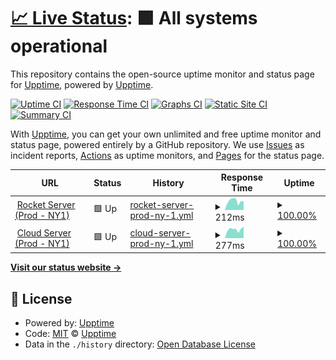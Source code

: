 # [📈 Live Status](https://status.landit.pe): <!--live status--> **🟩 All systems operational**

This repository contains the open-source uptime monitor and status page for [Upptime](https://upptime.js.org), powered by [Upptime](https://github.com/upptime/upptime).

[![Uptime CI](https://github.com/LANDIT2021/status-page/workflows/Uptime%20CI/badge.svg)](https://github.com/LANDIT2021/status-page/actions?query=workflow%3A%22Uptime+CI%22)
[![Response Time CI](https://github.com/LANDIT2021/status-page/workflows/Response%20Time%20CI/badge.svg)](https://github.com/LANDIT2021/status-page/actions?query=workflow%3A%22Response+Time+CI%22)
[![Graphs CI](https://github.com/LANDIT2021/status-page/workflows/Graphs%20CI/badge.svg)](https://github.com/LANDIT2021/status-page/actions?query=workflow%3A%22Graphs+CI%22)
[![Static Site CI](https://github.com/LANDIT2021/status-page/workflows/Static%20Site%20CI/badge.svg)](https://github.com/LANDIT2021/status-page/actions?query=workflow%3A%22Static+Site+CI%22)
[![Summary CI](https://github.com/LANDIT2021/status-page/workflows/Summary%20CI/badge.svg)](https://github.com/LANDIT2021/status-page/actions?query=workflow%3A%22Summary+CI%22)

With [Upptime](https://upptime.js.org), you can get your own unlimited and free uptime monitor and status page, powered entirely by a GitHub repository. We use [Issues](https://github.com/upptime/upptime/issues) as incident reports, [Actions](https://github.com/LANDIT2021/status-page/actions) as uptime monitors, and [Pages](https://status.landit.pe) for the status page.

<!--start: status pages-->
<!-- This summary is generated by Upptime (https://github.com/upptime/upptime) -->
<!-- Do not edit this manually, your changes will be overwritten -->
<!-- prettier-ignore -->
| URL | Status | History | Response Time | Uptime |
| --- | ------ | ------- | ------------- | ------ |
| <img alt="" src="https://icons.duckduckgo.com/ip3/rocket.landit.pe.ico" height="13"> [Rocket Server (Prod - NY1)](http://rocket.landit.pe) | 🟩 Up | [rocket-server-prod-ny-1.yml](https://github.com/LANDIT2021/status-page/commits/HEAD/history/rocket-server-prod-ny-1.yml) | <details><summary><img alt="Response time graph" src="./graphs/rocket-server-prod-ny-1/response-time-week.png" height="20"> 212ms</summary><br><a href="https://status.landit.pe/history/rocket-server-prod-ny-1"><img alt="Response time 182" src="https://img.shields.io/endpoint?url=https%3A%2F%2Fraw.githubusercontent.com%2FLANDIT2021%2Fstatus-page%2FHEAD%2Fapi%2Frocket-server-prod-ny-1%2Fresponse-time.json"></a><br><a href="https://status.landit.pe/history/rocket-server-prod-ny-1"><img alt="24-hour response time 203" src="https://img.shields.io/endpoint?url=https%3A%2F%2Fraw.githubusercontent.com%2FLANDIT2021%2Fstatus-page%2FHEAD%2Fapi%2Frocket-server-prod-ny-1%2Fresponse-time-day.json"></a><br><a href="https://status.landit.pe/history/rocket-server-prod-ny-1"><img alt="7-day response time 212" src="https://img.shields.io/endpoint?url=https%3A%2F%2Fraw.githubusercontent.com%2FLANDIT2021%2Fstatus-page%2FHEAD%2Fapi%2Frocket-server-prod-ny-1%2Fresponse-time-week.json"></a><br><a href="https://status.landit.pe/history/rocket-server-prod-ny-1"><img alt="30-day response time 182" src="https://img.shields.io/endpoint?url=https%3A%2F%2Fraw.githubusercontent.com%2FLANDIT2021%2Fstatus-page%2FHEAD%2Fapi%2Frocket-server-prod-ny-1%2Fresponse-time-month.json"></a><br><a href="https://status.landit.pe/history/rocket-server-prod-ny-1"><img alt="1-year response time 182" src="https://img.shields.io/endpoint?url=https%3A%2F%2Fraw.githubusercontent.com%2FLANDIT2021%2Fstatus-page%2FHEAD%2Fapi%2Frocket-server-prod-ny-1%2Fresponse-time-year.json"></a></details> | <details><summary><a href="https://status.landit.pe/history/rocket-server-prod-ny-1">100.00%</a></summary><a href="https://status.landit.pe/history/rocket-server-prod-ny-1"><img alt="All-time uptime 100.00%" src="https://img.shields.io/endpoint?url=https%3A%2F%2Fraw.githubusercontent.com%2FLANDIT2021%2Fstatus-page%2FHEAD%2Fapi%2Frocket-server-prod-ny-1%2Fuptime.json"></a><br><a href="https://status.landit.pe/history/rocket-server-prod-ny-1"><img alt="24-hour uptime 100.00%" src="https://img.shields.io/endpoint?url=https%3A%2F%2Fraw.githubusercontent.com%2FLANDIT2021%2Fstatus-page%2FHEAD%2Fapi%2Frocket-server-prod-ny-1%2Fuptime-day.json"></a><br><a href="https://status.landit.pe/history/rocket-server-prod-ny-1"><img alt="7-day uptime 100.00%" src="https://img.shields.io/endpoint?url=https%3A%2F%2Fraw.githubusercontent.com%2FLANDIT2021%2Fstatus-page%2FHEAD%2Fapi%2Frocket-server-prod-ny-1%2Fuptime-week.json"></a><br><a href="https://status.landit.pe/history/rocket-server-prod-ny-1"><img alt="30-day uptime 100.00%" src="https://img.shields.io/endpoint?url=https%3A%2F%2Fraw.githubusercontent.com%2FLANDIT2021%2Fstatus-page%2FHEAD%2Fapi%2Frocket-server-prod-ny-1%2Fuptime-month.json"></a><br><a href="https://status.landit.pe/history/rocket-server-prod-ny-1"><img alt="1-year uptime 100.00%" src="https://img.shields.io/endpoint?url=https%3A%2F%2Fraw.githubusercontent.com%2FLANDIT2021%2Fstatus-page%2FHEAD%2Fapi%2Frocket-server-prod-ny-1%2Fuptime-year.json"></a></details>
| <img alt="" src="https://icons.duckduckgo.com/ip3/app.landit.pe.ico" height="13"> [Cloud Server (Prod - NY1)](http://app.landit.pe) | 🟩 Up | [cloud-server-prod-ny-1.yml](https://github.com/LANDIT2021/status-page/commits/HEAD/history/cloud-server-prod-ny-1.yml) | <details><summary><img alt="Response time graph" src="./graphs/cloud-server-prod-ny-1/response-time-week.png" height="20"> 277ms</summary><br><a href="https://status.landit.pe/history/cloud-server-prod-ny-1"><img alt="Response time 265" src="https://img.shields.io/endpoint?url=https%3A%2F%2Fraw.githubusercontent.com%2FLANDIT2021%2Fstatus-page%2FHEAD%2Fapi%2Fcloud-server-prod-ny-1%2Fresponse-time.json"></a><br><a href="https://status.landit.pe/history/cloud-server-prod-ny-1"><img alt="24-hour response time 363" src="https://img.shields.io/endpoint?url=https%3A%2F%2Fraw.githubusercontent.com%2FLANDIT2021%2Fstatus-page%2FHEAD%2Fapi%2Fcloud-server-prod-ny-1%2Fresponse-time-day.json"></a><br><a href="https://status.landit.pe/history/cloud-server-prod-ny-1"><img alt="7-day response time 277" src="https://img.shields.io/endpoint?url=https%3A%2F%2Fraw.githubusercontent.com%2FLANDIT2021%2Fstatus-page%2FHEAD%2Fapi%2Fcloud-server-prod-ny-1%2Fresponse-time-week.json"></a><br><a href="https://status.landit.pe/history/cloud-server-prod-ny-1"><img alt="30-day response time 265" src="https://img.shields.io/endpoint?url=https%3A%2F%2Fraw.githubusercontent.com%2FLANDIT2021%2Fstatus-page%2FHEAD%2Fapi%2Fcloud-server-prod-ny-1%2Fresponse-time-month.json"></a><br><a href="https://status.landit.pe/history/cloud-server-prod-ny-1"><img alt="1-year response time 265" src="https://img.shields.io/endpoint?url=https%3A%2F%2Fraw.githubusercontent.com%2FLANDIT2021%2Fstatus-page%2FHEAD%2Fapi%2Fcloud-server-prod-ny-1%2Fresponse-time-year.json"></a></details> | <details><summary><a href="https://status.landit.pe/history/cloud-server-prod-ny-1">100.00%</a></summary><a href="https://status.landit.pe/history/cloud-server-prod-ny-1"><img alt="All-time uptime 100.00%" src="https://img.shields.io/endpoint?url=https%3A%2F%2Fraw.githubusercontent.com%2FLANDIT2021%2Fstatus-page%2FHEAD%2Fapi%2Fcloud-server-prod-ny-1%2Fuptime.json"></a><br><a href="https://status.landit.pe/history/cloud-server-prod-ny-1"><img alt="24-hour uptime 100.00%" src="https://img.shields.io/endpoint?url=https%3A%2F%2Fraw.githubusercontent.com%2FLANDIT2021%2Fstatus-page%2FHEAD%2Fapi%2Fcloud-server-prod-ny-1%2Fuptime-day.json"></a><br><a href="https://status.landit.pe/history/cloud-server-prod-ny-1"><img alt="7-day uptime 100.00%" src="https://img.shields.io/endpoint?url=https%3A%2F%2Fraw.githubusercontent.com%2FLANDIT2021%2Fstatus-page%2FHEAD%2Fapi%2Fcloud-server-prod-ny-1%2Fuptime-week.json"></a><br><a href="https://status.landit.pe/history/cloud-server-prod-ny-1"><img alt="30-day uptime 100.00%" src="https://img.shields.io/endpoint?url=https%3A%2F%2Fraw.githubusercontent.com%2FLANDIT2021%2Fstatus-page%2FHEAD%2Fapi%2Fcloud-server-prod-ny-1%2Fuptime-month.json"></a><br><a href="https://status.landit.pe/history/cloud-server-prod-ny-1"><img alt="1-year uptime 100.00%" src="https://img.shields.io/endpoint?url=https%3A%2F%2Fraw.githubusercontent.com%2FLANDIT2021%2Fstatus-page%2FHEAD%2Fapi%2Fcloud-server-prod-ny-1%2Fuptime-year.json"></a></details>

<!--end: status pages-->

[**Visit our status website →**](https://status.landit.pe)

## 📄 License

- Powered by: [Upptime](https://github.com/upptime/upptime)
- Code: [MIT](./LICENSE) © [Upptime](https://upptime.js.org)
- Data in the `./history` directory: [Open Database License](https://opendatacommons.org/licenses/odbl/1-0/)

